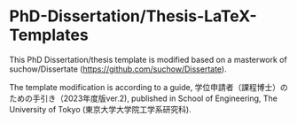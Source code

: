 # PhD-Dissertation/Thesis-LaTeX-Templates

This PhD Dissertation/thesis template is modified based on a masterwork of suchow/Dissertate (https://github.com/suchow/Dissertate).

The template modification is according to a guide, 
学位申請者（課程博士）のための手引き（2023年度版ver.2),
published in School of Engineering, The University of Tokyo (東京大学大学院工学系研究科).


